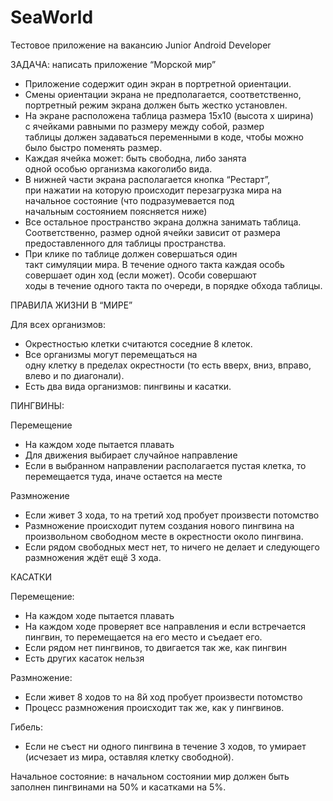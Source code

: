 # SeaWorld
Тестовое приложение на вакансию Junior Android Developer

ЗАДАЧА: написать приложение “Морской мир”
- Приложение содержит один экран в портретной ориентации.
- Смены ориентации экрана не предполагается, соответственно, портретный режим
экрана должен быть жестко установлен.
- На экране расположена таблица размера 15x10 (высота х ширина) с ячейками
равными по размеру между собой, размер таблицы должен задаваться
переменными в коде, чтобы можно было быстро поменять размер.
- Каждая ячейка может: быть свободна, либо занята одной особью организма
какого­либо вида.
- В нижней части экрана располагается кнопка “Рестарт”, при нажатии на которую
происходит перезагрузка мира на начальное состояние (что подразумевается под
начальным состоянием поясняется ниже)
- Все остальное пространство экрана должна занимать таблица. Соответственно,
размер одной ячейки зависит от размера предоставленного для таблицы
пространства.
- При клике по таблице должен совершаться один такт симуляции мира. В течение
одного такта каждая особь совершает один ход (если может). Особи совершают
ходы в течение одного такта по очереди, в порядке обхода таблицы.

ПРАВИЛА ЖИЗНИ В “МИРЕ”

Для всех организмов:
- Окрестностью клетки считаются соседние 8 клеток.
- Все организмы могут перемещаться на одну клетку в пределах окрестности (то есть вверх, вниз, вправо, влево и по диагонали).
- Есть два вида организмов: пингвины и касатки.

ПИНГВИНЫ:

Перемещение
- На каждом ходе пытается плавать
- Для движения выбирает случайное направление
- Если в выбранном направлении располагается пустая клетка, то перемещается
туда, иначе остается на месте

Размножение
- Если живет 3 хода, то на третий ход пробует произвести потомство
- Размножение происходит путем создания нового пингвина на произвольном
свободном месте в окрестности около пингвина.
- Если рядом свободных мест нет, то ничего не делает и следующего
размножения ждёт ещё 3 хода.

КАСАТКИ

Перемещение:
- На каждом ходе пытается плавать
- На каждом ходе проверяет все направления и если встречается пингвин, то
перемещается на его место и съедает его.
- Если рядом нет пингвинов, то двигается так же, как пингвин
- Есть других касаток нельзя

Размножение:
- Если живет 8 ходов то на 8­й ход пробует произвести потомство
- Процесс размножения происходит так же, как у пингвинов.

Гибель:
- Если не съест ни одного пингвина в течение 3 ходов, то умирает (исчезает из
мира, оставляя клетку свободной).

Начальное состояние: в начальном состоянии мир должен быть заполнен пингвинами
на 50% и касатками на 5%.
